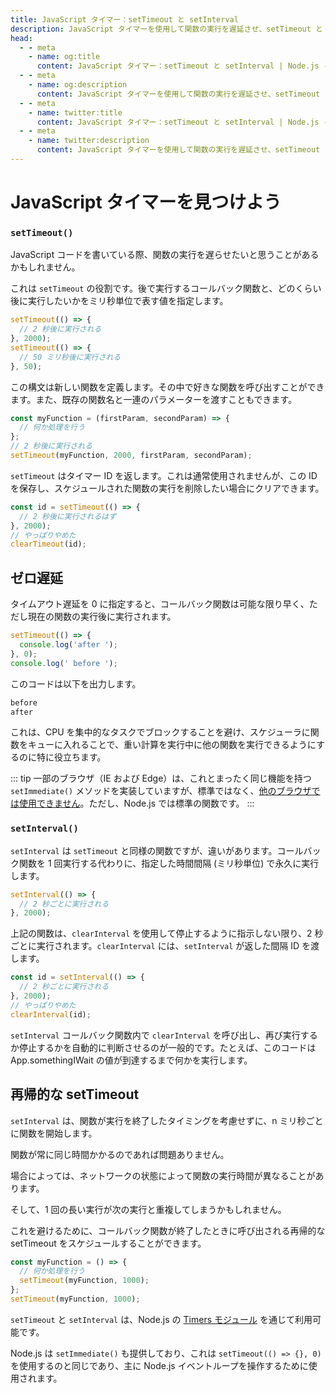 ```yaml
---
title: JavaScript タイマー：setTimeout と setInterval
description: JavaScript タイマーを使用して関数の実行を遅延させ、setTimeout と setInterval でタスクをスケジュールする方法を学びます。
head:
  - - meta
    - name: og:title
      content: JavaScript タイマー：setTimeout と setInterval | Node.js - iDoc.dev
  - - meta
    - name: og:description
      content: JavaScript タイマーを使用して関数の実行を遅延させ、setTimeout と setInterval でタスクをスケジュールする方法を学びます。
  - - meta
    - name: twitter:title
      content: JavaScript タイマー：setTimeout と setInterval | Node.js - iDoc.dev
  - - meta
    - name: twitter:description
      content: JavaScript タイマーを使用して関数の実行を遅延させ、setTimeout と setInterval でタスクをスケジュールする方法を学びます。
---
```



# JavaScript タイマーを見つけよう

### `setTimeout()`

JavaScript コードを書いている際、関数の実行を遅らせたいと思うことがあるかもしれません。

これは `setTimeout` の役割です。後で実行するコールバック関数と、どのくらい後に実行したいかをミリ秒単位で表す値を指定します。

```js
setTimeout(() => {
  // 2 秒後に実行される
}, 2000);
setTimeout(() => {
  // 50 ミリ秒後に実行される
}, 50);
```

この構文は新しい関数を定義します。その中で好きな関数を呼び出すことができます。また、既存の関数名と一連のパラメーターを渡すこともできます。

```js
const myFunction = (firstParam, secondParam) => {
  // 何か処理を行う
};
// 2 秒後に実行される
setTimeout(myFunction, 2000, firstParam, secondParam);
```

`setTimeout` はタイマー ID を返します。これは通常使用されませんが、この ID を保存し、スケジュールされた関数の実行を削除したい場合にクリアできます。

```js
const id = setTimeout(() => {
  // 2 秒後に実行されるはず
}, 2000);
// やっぱりやめた
clearTimeout(id);
```

## ゼロ遅延

タイムアウト遅延を 0 に指定すると、コールバック関数は可能な限り早く、ただし現在の関数の実行後に実行されます。

```js
setTimeout(() => {
  console.log('after ');
}, 0);
console.log(' before ');
```

このコードは以下を出力します。

```bash
before
after
```

これは、CPU を集中的なタスクでブロックすることを避け、スケジューラに関数をキューに入れることで、重い計算を実行中に他の関数を実行できるようにするのに特に役立ちます。

::: tip
一部のブラウザ（IE および Edge）は、これとまったく同じ機能を持つ `setImmediate()` メソッドを実装していますが、標準ではなく、[他のブラウザでは使用できません](https://caniuse.com/#feat=setimmediate)。ただし、Node.js では標準の関数です。
:::

### `setInterval()`

`setInterval` は `setTimeout` と同様の関数ですが、違いがあります。コールバック関数を 1 回実行する代わりに、指定した時間間隔 (ミリ秒単位) で永久に実行します。

```js
setInterval(() => {
  // 2 秒ごとに実行される
}, 2000);
```

上記の関数は、`clearInterval` を使用して停止するように指示しない限り、2 秒ごとに実行されます。`clearInterval` には、`setInterval` が返した間隔 ID を渡します。

```js
const id = setInterval(() => {
  // 2 秒ごとに実行される
}, 2000);
// やっぱりやめた
clearInterval(id);
```

`setInterval` コールバック関数内で `clearInterval` を呼び出し、再び実行するか停止するかを自動的に判断させるのが一般的です。たとえば、このコードは App.somethingIWait の値が到達するまで何かを実行します。


## 再帰的な setTimeout

`setInterval` は、関数が実行を終了したタイミングを考慮せずに、n ミリ秒ごとに関数を開始します。

関数が常に同じ時間かかるのであれば問題ありません。

場合によっては、ネットワークの状態によって関数の実行時間が異なることがあります。

そして、1 回の長い実行が次の実行と重複してしまうかもしれません。

これを避けるために、コールバック関数が終了したときに呼び出される再帰的な setTimeout をスケジュールすることができます。

```js
const myFunction = () => {
  // 何か処理を行う
  setTimeout(myFunction, 1000);
};
setTimeout(myFunction, 1000);
```

`setTimeout` と `setInterval` は、Node.js の [Timers モジュール](/ja/nodejs/api/timers) を通じて利用可能です。

Node.js は `setImmediate()` も提供しており、これは `setTimeout(() => {}, 0)` を使用するのと同じであり、主に Node.js イベントループを操作するために使用されます。

